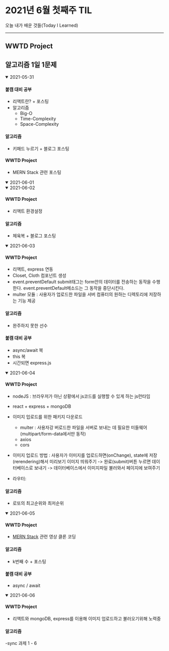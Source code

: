 # 2021년 6월 첫째주 TIL
오늘 내가 배운 것들(Today I Learned)

---------------------------------------
## WWTD Project
## 알고리즘 1일 1문제

<details open>
<summary>2021-05-31</summary>

#### 붙캠 대비 공부

- 리액트란? + 포스팅
- 알고리즘
  - Big-O
  - Time-Complexity
  - Space-Complexity


#### 알고리즘

- 키패드 누르기 + 블로그 포스팅

#### WWTD Project

- MERN Stack 관련 포스팅
</details>

<details open>
<summary>2021-06-01</summary>

</details>

<details open>
<summary>2021-06-02</summary>

#### WWTD Project

- 리액트 환경설정

#### 알고리즘

- 체육복 + 블로그 포스팅

</details>

<details open>
<summary>2021-06-03</summary>

#### WWTD Project

- 리액트, express 연동
- Closet, Cloth 컴포넌트 생성
- event.preventDefault
  submit태그는 form안의 데이터를 전송하는 동작을 수행한다. event.preventDefault메소드는 그 동작을 중단시킨다.
- multer 모듈 : 사용자가 업로드한 파일을 서버 컴퓨터의 원하는 디렉토리에 저장하는 기능 제공

#### 알고리즘

- 완주하지 못한 선수

#### 붙캠 대비 공부

- async/await 복
- this  복
- 시간되면 express.js

</details>

<details open>
<summary>2021-06-04</summary>

#### WWTD Project

- nodeJS : 브라우저가 아닌 상황에서 js코드를 실행할 수 있게 하는 js런타임
- react + express + mongoDB
- 이미지 업로드를 위한 패키지 다운로드
  - multer : 사용자강 버로드한 파일을 서버로 보내는 데 필요한 미들웨어(multipart/form-data에서만 동작)
  - axios
  - cors

- 이미지 업로드 방법 : 사용자가 이미지를 업로드하면(onChange), state에 저장(rerendering)해서 미리보기 이미지 띄워주기 -> 완료(submit)버튼 누르면 데이터베이스로 보내기 -> 데이터베이스에서 이미지파일 불러와서 페이지에 보여주기

- 라우터:

#### 알고리즘

- 로또의 최고순위와 최저순위

</details>

<details open>
<summary>2021-06-05</summary>

#### WWTD Project

- [MERN Stack](https://www.youtube.com/watch?v=7CqJlxBYj-M&t=83s) 관련 영상 클론 코딩

#### 알고리즘

- k번째 수 + 포스팅

#### 붙캠 대비 공부

- async / await

</details>

<details open>
<summary>2021-06-06</summary>

#### WWTD Project

- 리액트와 mongoDB, express를 이용해 이미지 업로드하고 불러오기위해 노력중

#### 알고리즘

-sync 과제 1 - 6

</details>
